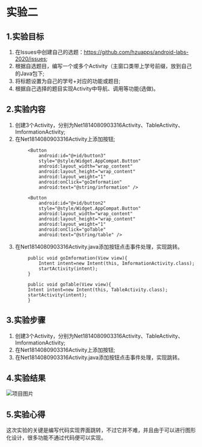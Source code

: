# 实验二

## 1.实验目标
1. 在Issues中创建自己的选题：https://github.com/hzuapps/android-labs-2020/issues;
2. 根据自选题目，编写一个或多个Activity（主窗口类带上学号前缀，放到自己的Java包下;
3. 将标题设置为自己的学号+对应的功能或题目;
4. 根据自己选择的题目实现Activity中导航、调用等功能(选做)。

## 2.实验内容
1. 创建3个Activity，分别为Net1814080903316Activity、TableActivity、ImformationActivity;
2. 在Net1814080903316Activity上添加按钮;
```
        <Button
            android:id="@+id/button3"
            style="@style/Widget.AppCompat.Button"
            android:layout_width="wrap_content"
            android:layout_height="wrap_content"
            android:layout_weight="1"
            android:onClick="goImformation"
            android:text="@string/information" />

        <Button
            android:id="@+id/button2"
            style="@style/Widget.AppCompat.Button"
            android:layout_width="wrap_content"
            android:layout_height="wrap_content"
            android:layout_weight="1"
            android:onClick="goTable"
            android:text="@string/table" />
```
3. 在Net1814080903316Activity.java添加按钮点击事件处理，实现跳转。
```
        public void goImformation(View view){
            Intent intent=new Intent(this, ImformationActivity.class);
            startActivity(intent);
        }

        public void goTable(View view){
        Intent intent=new Intent(this, TableActivity.class);
        startActivity(intent);
        }
```

## 3.实验步骤
1. 创建3个Activity，分别为Net1814080903316Activity、TableActivity、ImformationActivity;
2. 在Net1814080903316Activity上添加按钮;
3. 在Net1814080903316Activity.java添加按钮点击事件处理，实现跳转。

## 4.实验结果
![项目图片](https://raw.githubusercontent.com/alllovetaken/android-labs-2020/master/students/net1814080903316/lab2result.PNG)

## 5.实验心得
  这次实验的关键是编写代码实现界面跳转，不过它并不难，并且由于可以进行图形化设计，很多功能不通过代码便可以实现。

